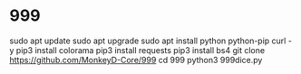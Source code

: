 # 999
sudo apt update sudo apt upgrade sudo apt install python python-pip curl -y pip3 install colorama pip3 install requests pip3 install bs4 git clone https://github.com/MonkeyD-Core/999 cd 999 python3 999dice.py
